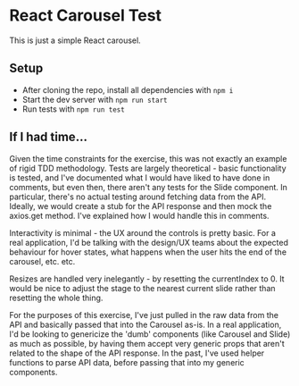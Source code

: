 # React Carousel Test

This is just a simple React carousel.

## Setup
- After cloning the repo, install all dependencies with `npm i`
- Start the dev server with `npm run start`
- Run tests with `npm run test`

## If I had time...
Given the time constraints for the exercise, this was not exactly an example of rigid TDD methodology. Tests are largely theoretical - basic functionality is tested, and I've documented what I would have liked to have done in comments, but even then, there aren't any tests for the Slide component. In particular, there's no actual testing around fetching data from the API. Ideally, we would create a stub for the API response and then mock the axios.get method. I've explained how I would handle this in comments.

Interactivity is minimal - the UX around the controls is pretty basic. For a real application, I'd be talking with the design/UX teams about the expected behaviour for hover states, what happens when the user hits the end of the carousel, etc. etc.

Resizes are handled very inelegantly - by resetting the currentIndex to 0. It would be nice to adjust the stage to the nearest current slide rather than resetting the whole thing.

For the purposes of this exercise, I've just pulled in the raw data from the API and basically passed that into the Carousel as-is. In a real application, I'd be looking to genericize the 'dumb' components (like Carousel and Slide) as much as possible, by having them accept very generic props that aren't related to the shape of the API response. In the past, I've used helper functions to parse API data, before passing that into my generic components.